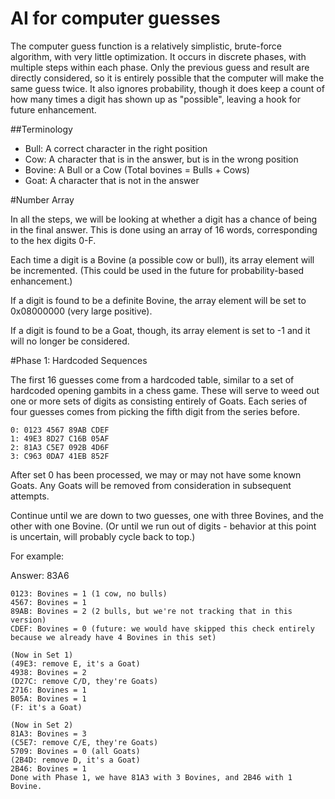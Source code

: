AI for computer guesses
=======================

The computer guess function is a relatively simplistic, brute-force algorithm, with very little optimization. It occurs in discrete phases, with multiple steps within each phase. Only the previous guess and result are directly considered, so it is entirely possible that the computer will make the same guess twice. It also ignores probability, though it does keep a count of how many times a digit has shown up as "possible", leaving a hook for future enhancement.

##Terminology

* Bull: A correct character in the right position
* Cow: A character that is in the answer, but is in the wrong position
* Bovine: A Bull or a Cow (Total bovines = Bulls + Cows)
* Goat: A character that is not in the answer

#Number Array

In all the steps, we will be looking at whether a digit has a chance of being in the final answer. This is done using an array of 16 words, corresponding to the hex digits 0-F.

Each time a digit is a Bovine (a possible cow or bull), its array element will be incremented. (This could be used in the future for probability-based enhancement.)

If a digit is found to be a definite Bovine, the array element will be set to 0x08000000 (very large positive).

If a digit is found to be a Goat, though, its array element is set to -1 and it will no longer be considered.

#Phase 1: Hardcoded Sequences

The first 16 guesses come from a hardcoded table, similar to a set of hardcoded opening gambits in a chess game. These will serve to weed out one or more sets of digits as consisting entirely of Goats. Each series of four guesses comes from picking the fifth digit from the series before.

    0: 0123 4567 89AB CDEF
    1: 49E3 8D27 C16B 05AF
    2: 81A3 C5E7 092B 4D6F
    3: C963 0DA7 41EB 852F

After set 0 has been processed, we may or may not have some known Goats. Any Goats will be removed from consideration in subsequent attempts.

Continue until we are down to two guesses, one with three Bovines, and the other with one Bovine. (Or until we run out of digits - behavior at this point is uncertain, will probably cycle back to top.)

For example:

Answer: 83A6

    0123: Bovines = 1 (1 cow, no bulls)
    4567: Bovines = 1
    89AB: Bovines = 2 (2 bulls, but we're not tracking that in this version)
    CDEF: Bovines = 0 (future: we would have skipped this check entirely because we already have 4 Bovines in this set)

    (Now in Set 1)
    (49E3: remove E, it's a Goat)
    4938: Bovines = 2
    (D27C: remove C/D, they're Goats)
    2716: Bovines = 1
    B05A: Bovines = 1
    (F: it's a Goat)

    (Now in Set 2)
    81A3: Bovines = 3
    (C5E7: remove C/E, they're Goats)
    5709: Bovines = 0 (all Goats)
    (2B4D: remove D, it's a Goat)
    2B46: Bovines = 1
    Done with Phase 1, we have 81A3 with 3 Bovines, and 2B46 with 1 Bovine.
